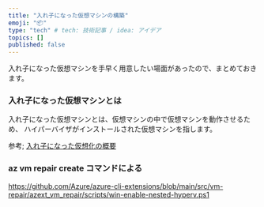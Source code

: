 ```yaml
---
title: "入れ子になった仮想マシンの構築"
emoji: "📦"
type: "tech" # tech: 技術記事 / idea: アイデア
topics: []
published: false
---
```


入れ子になった仮想マシンを手早く用意したい場面があったので、まとめておきます。

### 入れ子になった仮想マシンとは

入れ子になった仮想マシンとは、仮想マシンの中で仮想マシンを動作させるため、
ハイパーバイザがインストールされた仮想マシンを指します。

参考; [入れ子になった仮想化の概要](https://learn.microsoft.com/ja-jp/virtualization/hyper-v-on-windows/user-guide/nested-virtualization)

### az vm repair create コマンドによる



https://github.com/Azure/azure-cli-extensions/blob/main/src/vm-repair/azext_vm_repair/scripts/win-enable-nested-hyperv.ps1